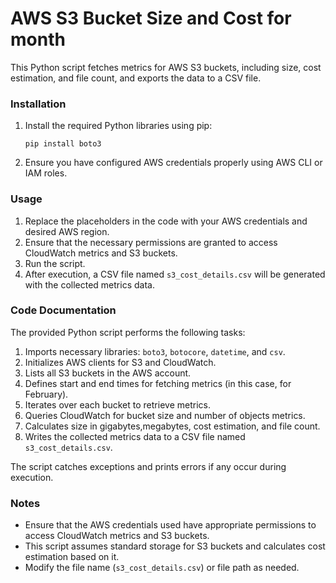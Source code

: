 # AWS S3 Bucket Size and Cost for month
This Python script fetches metrics for AWS S3 buckets, including size, cost estimation, and file count, and exports the data to a CSV file.

### Installation
1. Install the required Python libraries using pip:
    ```
    pip install boto3
    ```

2. Ensure you have configured AWS credentials properly using AWS CLI or IAM roles.

### Usage
1. Replace the placeholders in the code with your AWS credentials and desired AWS region.
2. Ensure that the necessary permissions are granted to access CloudWatch metrics and S3 buckets.
3. Run the script.
4. After execution, a CSV file named `s3_cost_details.csv` will be generated with the collected metrics data.

### Code Documentation
The provided Python script performs the following tasks:

1. Imports necessary libraries: `boto3`, `botocore`, `datetime`, and `csv`.
2. Initializes AWS clients for S3 and CloudWatch.
3. Lists all S3 buckets in the AWS account.
4. Defines start and end times for fetching metrics (in this case, for February).
5. Iterates over each bucket to retrieve metrics.
6. Queries CloudWatch for bucket size and number of objects metrics.
7. Calculates size in gigabytes,megabytes, cost estimation, and file count.
8. Writes the collected metrics data to a CSV file named `s3_cost_details.csv`.

The script catches exceptions and prints errors if any occur during execution.

### Notes
- Ensure that the AWS credentials used have appropriate permissions to access CloudWatch metrics and S3 buckets.
- This script assumes standard storage for S3 buckets and calculates cost estimation based on it.
- Modify the file name (`s3_cost_details.csv`) or file path as needed.

